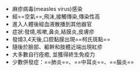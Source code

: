 - 麻疹病毒(measles virus)感染 
- 經==空氣==,飛沫,接觸傳染,傳染性高 
- 進入人體後經血液散播到其他器官 
- 症狀:發燒,咳嗽,鼻炎,結膜炎,皮膚疹 
- 發燒3,4天後,口腔黏膜出現==柯氏斑點==
- 隨後於臉部、軀幹和肢體近端出現紅疹 
- 大多數自行痊癒, 並獲得終生免疫力 
- 少數併發症：==肺炎==、==中耳炎==、==腦炎==